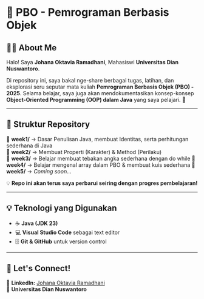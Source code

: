 # 📌 PBO - Pemrograman Berbasis Objek  

## 👩‍💻 About Me  
Halo! Saya **Johana Oktavia Ramadhani**, Mahasiswi **Universitas Dian Nuswantoro**.  

Di repository ini, saya bakal nge-share berbagai tugas, latihan, dan eksplorasi seru seputar mata kuliah **Pemrograman Berbasis Objek (PBO) - 2025**. Selama belajar, saya juga akan mendokumentasikan konsep-konsep **Object-Oriented Programming (OOP) dalam Java** yang saya pelajari. 🚀  

---

## 📂 Struktur Repository  
📁 **week1/** → Dasar Penulisan Java, membuat Identitas, serta perhitungan sederhana di Java  
📁 **week2/** → Membuat Properti (Karakter) & Method (Perilaku)  
📁 **week3/** → Belajar membuat tebakan angka sederhana dengan do while
📁 **week4/** → Belajar mengenal array dalam PBO & membuat kuis sederhana
📁 **week5/** → *Coming soon...*  


💡 **Repo ini akan terus saya perbarui seiring dengan progres pembelajaran!**  

---

## 💡 Teknologi yang Digunakan  
- ☕ **Java (JDK 23)**  
- 💻 **Visual Studio Code** sebagai text editor  
- 🗄 **Git & GitHub** untuk version control  

---

## 🔗 Let's Connect!  
📧 **LinkedIn:** [Johana Oktavia Ramadhani](https://www.linkedin.com/in/johanaoktavia)  
📍 **Universitas Dian Nuswantoro** 
